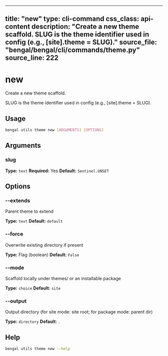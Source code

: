 
---
title: "new"
type: cli-command
css_class: api-content
description: "Create a new theme scaffold.  SLUG is the theme identifier used in config (e.g., [site].theme = SLUG)."
source_file: "bengal/bengal/cli/commands/theme.py"
source_line: 222
---

# new

Create a new theme scaffold.

SLUG is the theme identifier used in config (e.g., [site].theme = SLUG).


## Usage

```bash
bengal utils theme new [ARGUMENTS] [OPTIONS]
```

## Arguments

### slug

**Type:** `text`
**Required:** Yes
**Default:** `Sentinel.UNSET`


## Options

### --extends

Parent theme to extend

**Type:** `text`
**Default:** `default`

### --force

Overwrite existing directory if present

**Type:** Flag (boolean)
**Default:** `False`

### --mode

Scaffold locally under themes/ or an installable package

**Type:** `choice`
**Default:** `site`

### --output

Output directory (for site mode: site root; for package mode: parent dir)

**Type:** `directory`
**Default:** `.`





## Help

```bash
bengal utils theme new --help
```